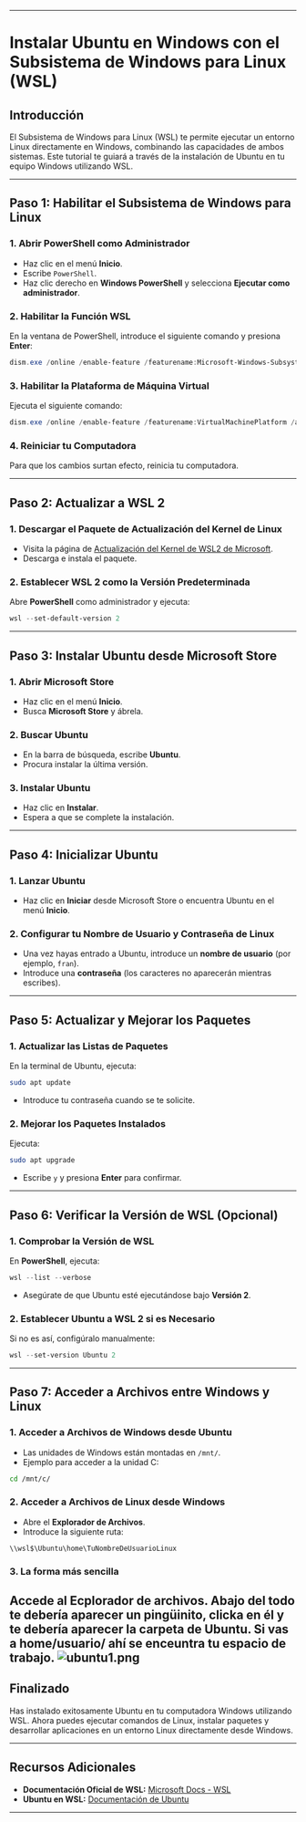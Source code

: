 
---

# **Instalar Ubuntu en Windows con el Subsistema de Windows para Linux (WSL)**

## **Introducción**

El Subsistema de Windows para Linux (WSL) te permite ejecutar un entorno Linux directamente en Windows, combinando las capacidades de ambos sistemas. Este tutorial te guiará a través de la instalación de Ubuntu en tu equipo Windows utilizando WSL.

---

## **Paso 1: Habilitar el Subsistema de Windows para Linux**

### **1. Abrir PowerShell como Administrador**

- Haz clic en el menú **Inicio**.
- Escribe `PowerShell`.
- Haz clic derecho en **Windows PowerShell** y selecciona **Ejecutar como administrador**.

### **2. Habilitar la Función WSL**

En la ventana de PowerShell, introduce el siguiente comando y presiona **Enter**:

````powershell
dism.exe /online /enable-feature /featurename:Microsoft-Windows-Subsystem-Linux /all /norestart
````

### **3. Habilitar la Plataforma de Máquina Virtual**

Ejecuta el siguiente comando:

````powershell
dism.exe /online /enable-feature /featurename:VirtualMachinePlatform /all /norestart
````

### **4. Reiniciar tu Computadora**

Para que los cambios surtan efecto, reinicia tu computadora.

---

## **Paso 2: Actualizar a WSL 2**

### **1. Descargar el Paquete de Actualización del Kernel de Linux**

- Visita la página de [Actualización del Kernel de WSL2 de Microsoft](https://wslstorestorage.blob.core.windows.net/wslblob/wsl_update_x64.msi).
- Descarga e instala el paquete.

### **2. Establecer WSL 2 como la Versión Predeterminada**

Abre **PowerShell** como administrador y ejecuta:

````powershell
wsl --set-default-version 2
````

---

## **Paso 3: Instalar Ubuntu desde Microsoft Store**

### **1. Abrir Microsoft Store**

- Haz clic en el menú **Inicio**.
- Busca **Microsoft Store** y ábrela.

### **2. Buscar Ubuntu**

- En la barra de búsqueda, escribe **Ubuntu**.
- Procura instalar la última versión.

### **3. Instalar Ubuntu**

- Haz clic en **Instalar**.
- Espera a que se complete la instalación.

---

## **Paso 4: Inicializar Ubuntu**

### **1. Lanzar Ubuntu**

- Haz clic en **Iniciar** desde Microsoft Store o encuentra Ubuntu en el menú **Inicio**.

### **2. Configurar tu Nombre de Usuario y Contraseña de Linux**

- Una vez hayas entrado a Ubuntu, introduce un **nombre de usuario** (por ejemplo, `fran`).
- Introduce una **contraseña** (los caracteres no aparecerán mientras escribes).

---

## **Paso 5: Actualizar y Mejorar los Paquetes**

### **1. Actualizar las Listas de Paquetes**

En la terminal de Ubuntu, ejecuta:

````bash
sudo apt update
````

- Introduce tu contraseña cuando se te solicite.

### **2. Mejorar los Paquetes Instalados**

Ejecuta:

````bash
sudo apt upgrade
````

- Escribe `y` y presiona **Enter** para confirmar.

---

## **Paso 6: Verificar la Versión de WSL (Opcional)**

### **1. Comprobar la Versión de WSL**

En **PowerShell**, ejecuta:

````powershell
wsl --list --verbose
````

- Asegúrate de que Ubuntu esté ejecutándose bajo **Versión 2**.

### **2. Establecer Ubuntu a WSL 2 si es Necesario**

Si no es así, configúralo manualmente:

````powershell
wsl --set-version Ubuntu 2
````

---

## **Paso 7: Acceder a Archivos entre Windows y Linux**

### **1. Acceder a Archivos de Windows desde Ubuntu**

- Las unidades de Windows están montadas en `/mnt/`.
- Ejemplo para acceder a la unidad C:

````bash
cd /mnt/c/
````

### **2. Acceder a Archivos de Linux desde Windows**

- Abre el **Explorador de Archivos**.
- Introduce la siguiente ruta:

````plaintext
\\wsl$\Ubuntu\home\TuNombreDeUsuarioLinux
````
### **3. La forma más sencilla**
Accede al Ecplorador de archivos. Abajo del todo te debería aparecer un pingüinito, clicka en él y te debería aparecer la carpeta de Ubuntu. Si vas a home/usuario/ ahí se enceuntra tu espacio de trabajo.
![ubuntu1.png](https://github.com/francandon/Windows-MESA-Installation/blob/main/Imagenes/ubuntu1.png)
---

## **Finalizado**

Has instalado exitosamente Ubuntu en tu computadora Windows utilizando WSL. Ahora puedes ejecutar comandos de Linux, instalar paquetes y desarrollar aplicaciones en un entorno Linux directamente desde Windows.

---

## **Recursos Adicionales**

- **Documentación Oficial de WSL:** [Microsoft Docs - WSL](https://docs.microsoft.com/es-es/windows/wsl/)
- **Ubuntu en WSL:** [Documentación de Ubuntu](https://ubuntu.com/wsl)

---

